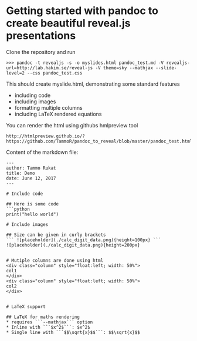 # Getting started with pandoc to create beautiful reveal.js presentations

Clone the repository and run
```
>>> pandoc -t revealjs -s -o myslides.html pandoc_test.md -V revealjs-url=http://lab.hakim.se/reveal-js -V theme=sky --mathjax --slide-level=2 --css pandoc_test.css
```

This should create myslide.html, demonstrating some standard features
* including code
* including images
* formatting multiple columns
* including LaTeX rendered equations

You can render the html using githubs hmlpreview tool
```
http://htmlpreview.github.io/?https://github.com/TammoR/pandoc_to_reveal/blob/master/pandoc_test.html
```

Content of the markdown file:
```
---
author: Tammo Rukat
title: Demo
date: June 12, 2017
---

# Include code

## Here is some code
```python
print("hello world")

# Include images

## Size can be given in curly brackets
``` ![placeholder](./calc_digit_data.png){height=100px} ```
![placeholder](./calc_digit_data.png){height=200px}


# Mutiple columns are done using html
<div class="column" style="float:left; width: 50%">
col1
</div>
<div class="column" style="float:left; width: 50%">
col2
</div>


# LaTeX support

## LaTeX for maths rendering
* requires ```--mathjax``` option
* Inline with ```$x^2$```: $x^2$
* Single line with ```$$\sqrt{x}$$```: $$\sqrt{x}$$
```

